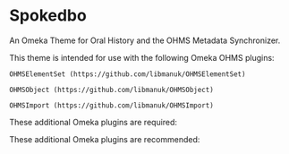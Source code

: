 # Spokedbo
An Omeka Theme for Oral History and the OHMS Metadata Synchronizer.

This theme is intended for use with the following Omeka OHMS plugins:

	OHMSElementSet (https://github.com/libmanuk/OHMSElementSet)

	OHMSObject (https://github.com/libmanuk/OHMSObject)

	OHMSImport (https://github.com/libmanuk/OHMSImport)

These additional Omeka plugins are required:


These additional Omeka plugins are recommended:



